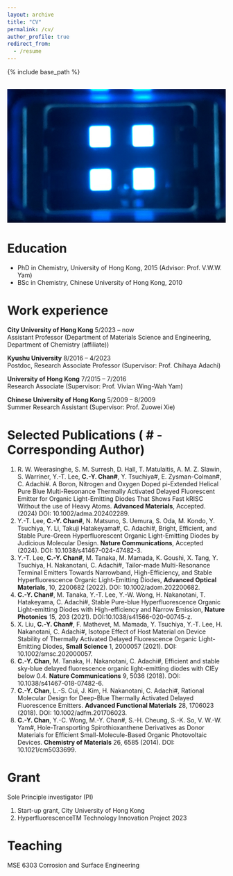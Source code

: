 ```yaml
---
layout: archive
title: "CV"
permalink: /cv/
author_profile: true
redirect_from:
  - /resume
---
```


{% include base_path %}

<br/> <img src='/images/blue.jpg'>

Education
======
* PhD in Chemistry, University of Hong Kong, 2015 (Advisor: Prof. V.W.W. Yam)
* BSc in Chemistry, Chinese University of Hong Kong, 2010

Work experience
======
**City University of Hong Kong** 5/2023 – now                                                                        
Assistant Professor (Department of Materials Science and Engineering, Department of Chemistry (affiliate)) 

**Kyushu University** 8/2016 – 4/2023                                                                        
Postdoc, Research Associate Professor (Supervisor: Prof. Chihaya Adachi)                            

**University of Hong Kong** 7/2015 – 7/2016                                                                        
 Research Associate (Supervisor: Prof. Vivian Wing-Wah Yam)                                     

**Chinese University of Hong Kong** 5/2009 – 8/2009                                                                        
Summer Research Assistant (Supervisor: Prof. Zuowei Xie)

Selected Publications ( # - Corresponding Author)
======
1.	R. W. Weerasinghe, S. M. Surresh, D. Hall, T. Matulaitis, A. M. Z. Slawin, S. Warriner, Y.-T. Lee, **C.-Y. Chan#**, Y. Tsuchiya#, E. Zysman-Colman#, C. Adachi#. A Boron, Nitrogen and Oxygen Doped pi-Extended Helical Pure Blue Multi-Resonance Thermally Activated Delayed Fluorescent Emitter for Organic Light-Emitting Diodes That Shows Fast kRISC Without the use of Heavy Atoms. **Advanced Materials**, Accepted. (2024) DOI: 10.1002/adma.202402289.
2.	Y.-T. Lee, **C.-Y. Chan#**, N. Matsuno, S. Uemura, S. Oda, M. Kondo, Y. Tsuchiya, Y. Li, Takuji Hatakeyama#, C. Adachi#, Bright, Efficient, and Stable Pure-Green Hyperfluorescent Organic Light-Emitting Diodes by Judicious Molecular Design. **Nature Communications**, Accepted (2024). DOI: 10.1038/s41467-024-47482-3.
3.	Y.-T. Lee, **C.-Y. Chan#**, M. Tanaka, M. Mamada, K. Goushi, X. Tang, Y. Tsuchiya, H. Nakanotani, C. Adachi#, Tailor-made Multi-Resonance Terminal Emitters Towards Narrowband, High-Efficiency, and Stable Hyperfluorescence Organic Light-Emitting Diodes, **Advanced Optical Materials**, 10, 2200682 (2022). DOI: 10.1002/adom.202200682.
4.	**C.-Y. Chan#**, M. Tanaka, Y.-T. Lee, Y.-W. Wong, H. Nakanotani, T. Hatakeyama, C. Adachi#, Stable Pure-blue Hyperfluorescence Organic Light-emitting Diodes with High-efficiency and Narrow Emission, **Nature Photonics** 15, 203 (2021). DOI:10.1038/s41566-020-00745-z.
5.	X. Liu, **C.-Y. Chan#**, F. Mathevet, M. Mamada, Y. Tsuchiya, Y.-T. Lee, H. Nakanotani, C. Adachi#, Isotope Effect of Host Material on Device Stability of Thermally Activated Delayed Fluorescence Organic Light-Emitting Diodes, **Small Science** 1, 2000057 (2021). DOI: 10.1002/smsc.202000057.
6.	**C.-Y. Chan**, M. Tanaka, H. Nakanotani, C. Adachi#, Efficient and stable sky-blue delayed fluorescence organic light-emitting diodes with CIEy below 0.4. **Nature Communications** 9, 5036 (2018). DOI: 10.1038/s41467-018-07482-6.
7.	**C.-Y. Chan**, L.-S. Cui, J. Kim, H. Nakanotani, C. Adachi#, Rational Molecular Design for Deep-Blue Thermally Activated Delayed Fluorescence Emitters. **Advanced Functional Materials** 28, 1706023 (2018). DOI: 10.1002/adfm.201706023.
8. **C.-Y. Chan**, Y.-C. Wong, M.-Y. Chan#, S.-H. Cheung, S.-K. So, V. W.-W. Yam#, Hole-Transporting Spirothioxanthene Derivatives as Donor Materials for Efficient Small-Molecule-Based Organic Photovoltaic Devices. **Chemistry of Materials** 26, 6585 (2014). DOI: 10.1021/cm5033699.
  
Grant
======
Sole Principle investigator (PI)
1.	Start-up grant, City University of Hong Kong 
2.	HyperfluorescenceTM Technology Innovation Project 2023
 
  
Teaching
======
MSE 6303 Corrosion and Surface Engineering
  

